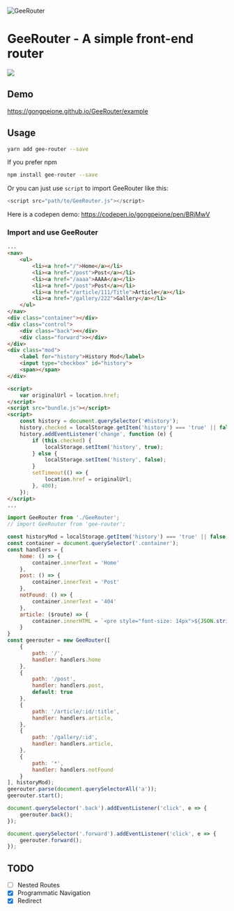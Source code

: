 ![GeeRouter](https://gongpeione.github.io/GeeRouter/example/logo.svg)

# GeeRouter - A simple front-end router

[![](https://img.shields.io/badge/npm-1.0.7-blue.svg)](https://www.npmjs.com/package/gee-router)

## Demo

https://gongpeione.github.io/GeeRouter/example

## Usage

```bash
yarn add gee-router --save
```

If you prefer npm

```bash
npm install gee-router --save
```

Or you can just use `script` to import GeeRouter like this:

```javascript
<script src="path/to/GeeRouter.js"></script>
```

Here is a codepen demo: https://codepen.io/gongpeione/pen/BRjMwV

### Import and use GeeRouter
```html
...
<nav>
    <ul>
        <li><a href="/">Home</a></li>
        <li><a href="/post">Post</a></li>
        <li><a href="/aaaa">AAAA</a></li>
        <li><a href="/post">Post</a></li>
        <li><a href="/article/111/Title">Article</a></li>
        <li><a href="/gallery/222">Gallery</a></li>
    </ul>
</nav>
<div class="container"></div>
<div class="control">
    <div class="back"><</div>
    <div class="forward">></div>
</div>
<div class="mod">
    <label for="history">History Mod</label>
    <input type="checkbox" id="history">
    <span></span>
</div>

<script>
    var originalUrl = location.href;
</script>
<script src="bundle.js"></script>
<script>
    const history = document.querySelector('#history');
    history.checked = localStorage.getItem('history') === 'true' || false;
    history.addEventListener('change', function (e) {
        if (this.checked) {
            localStorage.setItem('history', true);
        } else {
            localStorage.setItem('history', false);
        }
        setTimeout(() => {
            location.href = originalUrl;
        }, 400);
    });
</script>
...
```
```javascript
import GeeRouter from './GeeRouter';
// import GeeRouter from 'gee-router';

const historyMod = localStorage.getItem('history') === 'true' || false;
const container = document.querySelector('.container');
const handlers = {
	home: () => {
		container.innerText = 'Home'
	},
	post: () => {
		container.innerText = 'Post'
	},
	notFound: () => {
		container.innerText = '404'
	},
	article: ($route) => {
		container.innerHTML = `<pre style="font-size: 14px">${JSON.stringify($route, null, '\t')}</pre>`;
	}
}
const geerouter = new GeeRouter([
	{
		path: '/',
		handler: handlers.home
	},
	{
		path: '/post',
		handler: handlers.post,
		default: true
	},
	{
		path: '/article/:id/:title',
		handler: handlers.article,
	},
	{
		path: '/gallery/:id',
		handler: handlers.article,
	},
	{
		path: '*',
		handler: handlers.notFound
	}
], historyMod);
geerouter.parse(document.querySelectorAll('a'));
geerouter.start();

document.querySelector('.back').addEventListener('click', e => {
	geerouter.back();
});

document.querySelector('.forward').addEventListener('click', e => {
	geerouter.forward();
});
```

## TODO

- [ ] Nested Routes
- [x] Programmatic Navigation
- [x] Redirect